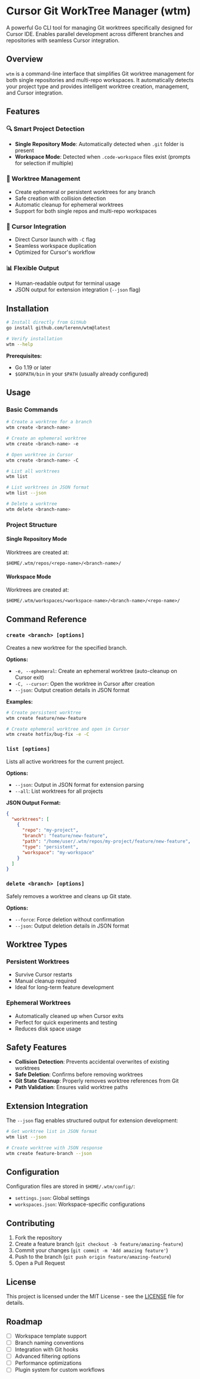 # Cursor Git WorkTree Manager (wtm)

A powerful Go CLI tool for managing Git worktrees specifically designed for Cursor IDE. Enables parallel development across different branches and repositories with seamless Cursor integration.

## Overview

`wtm` is a command-line interface that simplifies Git worktree management for both single repositories and multi-repo workspaces. It automatically detects your project type and provides intelligent worktree creation, management, and Cursor integration.

## Features

### 🔍 Smart Project Detection
- **Single Repository Mode**: Automatically detected when `.git` folder is present
- **Workspace Mode**: Detected when `.code-workspace` files exist (prompts for selection if multiple)

### 🌳 Worktree Management
- Create ephemeral or persistent worktrees for any branch
- Safe creation with collision detection
- Automatic cleanup for ephemeral worktrees
- Support for both single repos and multi-repo workspaces

### 🚀 Cursor Integration
- Direct Cursor launch with `-C` flag
- Seamless workspace duplication
- Optimized for Cursor's workflow

### 📊 Flexible Output
- Human-readable output for terminal usage
- JSON output for extension integration (`--json` flag)

## Installation

```bash
# Install directly from GitHub
go install github.com/lerenn/wtm@latest

# Verify installation
wtm --help
```

**Prerequisites:**
- Go 1.19 or later
- `$GOPATH/bin` in your `$PATH` (usually already configured)

## Usage

### Basic Commands

```bash
# Create a worktree for a branch
wtm create <branch-name>

# Create an ephemeral worktree
wtm create <branch-name> -e

# Open worktree in Cursor
wtm create <branch-name> -C

# List all worktrees
wtm list

# List worktrees in JSON format
wtm list --json

# Delete a worktree
wtm delete <branch-name>
```

### Project Structure

#### Single Repository Mode
Worktrees are created at:
```
$HOME/.wtm/repos/<repo-name>/<branch-name>/
```

#### Workspace Mode
Worktrees are created at:
```
$HOME/.wtm/workspaces/<workspace-name>/<branch-name>/<repo-name>/
```

## Command Reference

### `create <branch> [options]`
Creates a new worktree for the specified branch.

**Options:**
- `-e, --ephemeral`: Create an ephemeral worktree (auto-cleanup on Cursor exit)
- `-C, --cursor`: Open the worktree in Cursor after creation
- `--json`: Output creation details in JSON format

**Examples:**
```bash
# Create persistent worktree
wtm create feature/new-feature

# Create ephemeral worktree and open in Cursor
wtm create hotfix/bug-fix -e -C
```

### `list [options]`
Lists all active worktrees for the current project.

**Options:**
- `--json`: Output in JSON format for extension parsing
- `--all`: List worktrees for all projects

**JSON Output Format:**
```json
{
  "worktrees": [
    {
      "repo": "my-project",
      "branch": "feature/new-feature",
      "path": "/home/user/.wtm/repos/my-project/feature/new-feature",
      "type": "persistent",
      "workspace": "my-workspace"
    }
  ]
}
```

### `delete <branch> [options]`
Safely removes a worktree and cleans up Git state.

**Options:**
- `--force`: Force deletion without confirmation
- `--json`: Output deletion details in JSON format

## Worktree Types

### Persistent Worktrees
- Survive Cursor restarts
- Manual cleanup required
- Ideal for long-term feature development

### Ephemeral Worktrees
- Automatically cleaned up when Cursor exits
- Perfect for quick experiments and testing
- Reduces disk space usage

## Safety Features

- **Collision Detection**: Prevents accidental overwrites of existing worktrees
- **Safe Deletion**: Confirms before removing worktrees
- **Git State Cleanup**: Properly removes worktree references from Git
- **Path Validation**: Ensures valid worktree paths

## Extension Integration

The `--json` flag enables structured output for extension development:

```bash
# Get worktree list in JSON format
wtm list --json

# Create worktree with JSON response
wtm create feature-branch --json
```

## Configuration

Configuration files are stored in `$HOME/.wtm/config/`:

- `settings.json`: Global settings
- `workspaces.json`: Workspace-specific configurations

## Contributing

1. Fork the repository
2. Create a feature branch (`git checkout -b feature/amazing-feature`)
3. Commit your changes (`git commit -m 'Add amazing feature'`)
4. Push to the branch (`git push origin feature/amazing-feature`)
5. Open a Pull Request

## License

This project is licensed under the MIT License - see the [LICENSE](LICENSE) file for details.

## Roadmap

- [ ] Workspace template support
- [ ] Branch naming conventions
- [ ] Integration with Git hooks
- [ ] Advanced filtering options
- [ ] Performance optimizations
- [ ] Plugin system for custom workflows